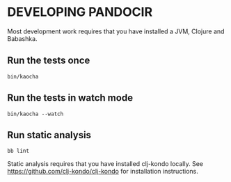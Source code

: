 # DEVELOPING PANDOCIR

Most development work requires that you have installed a JVM, Clojure and Babashka.

## Run the tests once

    bin/kaocha

## Run the tests in watch mode

    bin/kaocha --watch

## Run static analysis

    bb lint

Static analysis requires that you have installed clj-kondo locally.
See https://github.com/clj-kondo/clj-kondo for installation instructions.
